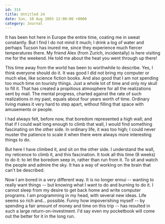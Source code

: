 ```yaml
---
id: 314
title: Untitled 24
date: Sun, 10 Aug 2003 12:00:00 +0000
category: Journal
---
```


It has been hot here in Europe the entire time, coating me in sweat
constantly.  But I find I do not mind it much; I drink a log of water
and perhaps Tucson has inured me, since they experience much fiercer
temperatures there.  My friend Alex (from Zurich, incidentally) is here
visiting me for the weekend.  He told me about the heat you went through
up there!

This time away from the world has been to worthwhile to describe.  Yes,
I think everyone should do it.  It was good I did not bring my computer
or much else, like science fiction books.  And also good that I am not
spending too much time on touristy things.  Just a whole lot of time and
only my skull to fill it.  That has created a propitious atmosphere for
all the realizations sent by mail.  The mental progress, charted against
the rate of such realizations in my past, equals about four years worth
of time.  Ordinary living makes it very hard to step apart, without
filling that space with amusements or people.

I had always felt, before now, that boredom represented a high wall; and
that if I could wait long enough to climb that wall, I would find
something fascinating on the other side.  In ordinary life, it was too
high; I could never muster the patience to scale it when there were
always more interesting things to do.

But here I have climbed it, and sit on the other side.  I understand the
wall, my reticence to climb it, and this fascination.  It took all this
time (8 weeks) to do it: to let the boredom seep in, rather than run
from it.  To sit and watch the people and admire the sky.  It has a way
of working on the brain that can't be described.

Now I am bored in a very different way.  It is no longer ennui --
wanting to really want things -- but knowing what I want to do and
burning to do it.  I cannot sleep from my desire to get back home and
write computer programs.  I am programming in my head, with several new
ideas.  Life seems so rich and... possible.  Funny how impoverishing
myself -- by spending a fair amount of money and time on this trip --
has resulted in such a large return-on-investment.  I'd say even my
pocketbook will come out the better for it in the long run.



